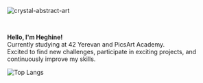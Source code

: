 ![crystal-abstract-art](https://github.com/hheghine/hheghine/assets/119530584/e5f5efa8-2fa8-45ca-921a-978ac3bda419)

<br>

**Hello, I'm Heghine!**
<br>
Currently studying at 42 Yerevan and PicsArt Academy.<br>
Excited to find new challenges, participate in exciting projects, and continuously improve my skills.<br>

![Top Langs](https://github-readme-stats.vercel.app/api/top-langs/?username=hheghine&hide_progress=true&size_weight=0.5&count_weight=0.5&theme=cobalt)

